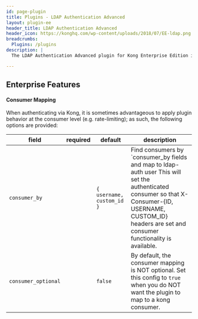 ```yaml
---
id: page-plugin
title: Plugins - LDAP Authentication Advanced
layout: plugin-ee
header_title: LDAP Authentication Advanced
header_icon: https://konghq.com/wp-content/uploads/2018/07/EE-ldap.png
breadcrumbs:
  Plugins: /plugins
description: |
  The LDAP Authentication Advanced plugin for Kong Enterprise Edition is an extended version of the Community Edition LDAP Authentication plugin, with enhanced configuration options and features.

---
```


## Enterprise Features

#### Consumer Mapping

When authenticating via Kong, it is sometimes advantageous to apply plugin behavior at the consumer level (e.g. rate-limiting); as such, the following options are provided:

field               | required | default                  | description |
--------------------|----------|--------------------------|-------------|          
`consumer_by`       |          | `{ username, custom_id }`| Find consumers by `consumer_by fields and map to ldap-auth  user This will set the authenticated consumer so that X-Consumer-{ID, USERNAME, CUSTOM_ID} headers are set and consumer functionality is available. |
`consumer_optional` |          | `false`                  | By default, the consumer mapping is NOT optional. Set this config to `true` when you do NOT want the plugin to map to a kong consumer.|
